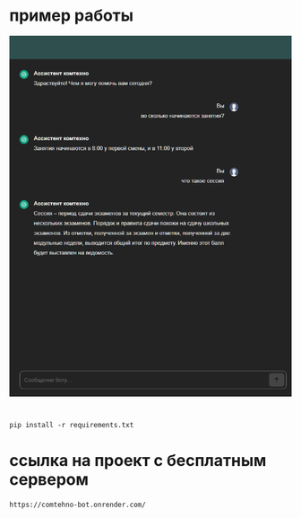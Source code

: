# пример работы
![Ассистент комтехно](https://github.com/Linkxwan/comtehno_bot/blob/main/%D0%90%D0%BD%D0%BD%D0%BE%D1%82%D0%B0%D1%86%D0%B8%D1%8F%202024-03-12%20215923.png)

#
```
pip install -r requirements.txt
```
# ссылка на проект с бесплатным сервером
```
https://comtehno-bot.onrender.com/
```
